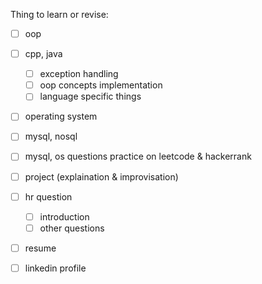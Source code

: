 Thing to learn or revise:
- [ ] oop
- [ ] cpp, java
	- [ ] exception handling
	- [ ] oop concepts implementation
	- [ ] language specific things
- [ ] operating system
- [ ] mysql, nosql
- [ ] mysql, os questions practice on leetcode & hackerrank
- [ ] project (explaination & improvisation)
- [ ]  hr question
	- [ ] introduction
	- [ ] other questions
- [ ] resume 
- [ ] linkedin profile

